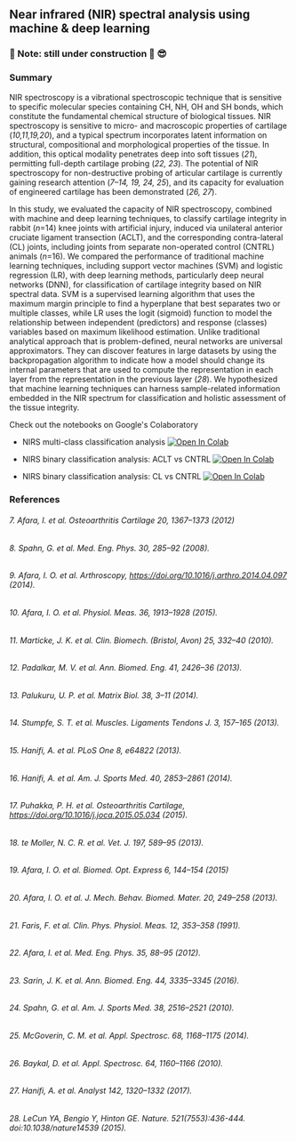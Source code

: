 ## Near infrared (NIR) spectral analysis using machine & deep learning

### :wrench: Note: still under construction  :nut_and_bolt: :sunglasses:

### Summary

NIR spectroscopy is a vibrational spectroscopic technique that is sensitive to specific molecular species containing
CH, NH, OH and SH bonds, which constitute the fundamental chemical structure of biological tissues. NIR spectroscopy is sensitive to micro- and macroscopic properties of cartilage (_10,11,19,20_), and a typical spectrum incorporates latent information on structural, compositional and morphological properties of the tissue. In addition, this optical modality penetrates deep into soft tissues (_21_), permitting full-depth cartilage probing (_22, 23_). The potential of NIR spectroscopy for non-destructive probing of articular cartilage is currently gaining research attention (_7–14, 19, 24, 25_), and its capacity for evaluation of engineered cartilage has been demonstrated (_26, 27_).

In this study, we evaluated the capacity of NIR spectroscopy, combined with machine and deep learning techniques, to classify cartilage integrity in rabbit (_n_=14) knee joints with artificial injury, induced via unilateral anterior cruciate ligament transection (ACLT), and the corresponding contra-lateral (CL) joints, including joints from separate non-operated control (CNTRL) animals (_n_=16). We compared the performance of traditional machine learning techniques, including support vector machines (SVM) and logistic regression (LR), with deep learning methods, particularly deep neural networks (DNN), for classification of cartilage integrity based on NIR spectral data. SVM is a supervised learning algorithm that uses the maximum margin principle to find a hyperplane that best separates two or multiple classes, while LR uses the logit (sigmoid) function to model the relationship between independent (predictors) and response (classes) variables based on maximum likelihood estimation. Unlike traditional analytical approach that is problem-defined, neural networks are universal approximators. They can discover features in large datasets by using the backpropagation algorithm to indicate how a model should change its internal parameters that are used to compute the representation in each layer from the representation in the previous layer (_28_). We hypothesized that machine learning techniques can harness sample-related information embedded in the NIR spectrum for classification and holistic assessment of the tissue integrity.

Check out the notebooks on Google's Colaboratory

- NIRS multi-class classification analysis [![Open In Colab](https://colab.research.google.com/assets/colab-badge.svg)](https://colab.research.google.com/drive/1msPHAviwc64HIsq9eZGcrzR7MDdlZtuw#scrollTo=rCGsYlc15xdU&uniqifier=1)

- NIRS binary classification analysis: ACLT vs CNTRL [![Open In Colab](https://colab.research.google.com/assets/colab-badge.svg)](https://colab.research.google.com/drive/1msPHAviwc64HIsq9eZGcrzR7MDdlZtuw#scrollTo=rCGsYlc15xdU&uniqifier=1)

- NIRS binary classification analysis: CL vs CNTRL [![Open In Colab](https://colab.research.google.com/assets/colab-badge.svg)](https://colab.research.google.com/drive/1msPHAviwc64HIsq9eZGcrzR7MDdlZtuw#scrollTo=rCGsYlc15xdU&uniqifier=1)


### References
###### 7. Afara, I. et al. Osteoarthritis Cartilage 20, 1367–1373 (2012)
###### 8. Spahn, G. et al. Med. Eng. Phys. 30, 285–92 (2008).
###### 9. Afara, I. O. et al. Arthroscopy, https://doi.org/10.1016/j.arthro.2014.04.097 (2014).
###### 10. Afara, I. O. et al. Physiol. Meas. 36, 1913–1928 (2015).
###### 11. Marticke, J. K. et al. Clin. Biomech. (Bristol, Avon) 25, 332–40 (2010).
###### 12. Padalkar, M. V. et al. Ann. Biomed. Eng. 41, 2426–36 (2013).
###### 13. Palukuru, U. P. et al. Matrix Biol. 38, 3–11 (2014).
###### 14. Stumpfe, S. T. et al. Muscles. Ligaments Tendons J. 3, 157–165 (2013).
###### 15. Hanifi, A. et al. PLoS One 8, e64822 (2013).
###### 16. Hanifi, A. et al. Am. J. Sports Med. 40, 2853–2861 (2014).
###### 17. Puhakka, P. H. et al. Osteoarthritis Cartilage, https://doi.org/10.1016/j.joca.2015.05.034 (2015).
###### 18. te Moller, N. C. R. et al. Vet. J. 197, 589–95 (2013).
###### 19. Afara, I. O. et al. Biomed. Opt. Express 6, 144–154 (2015)
###### 20. Afara, I. O. et al. J. Mech. Behav. Biomed. Mater. 20, 249–258 (2013).
###### 21. Faris, F. et al. Clin. Phys. Physiol. Meas. 12, 353–358 (1991).
###### 22. Afara, I. et al. Med. Eng. Phys. 35, 88–95 (2012).
###### 23. Sarin, J. K. et al. Ann. Biomed. Eng. 44, 3335–3345 (2016).
###### 24. Spahn, G. et al. Am. J. Sports Med. 38, 2516–2521 (2010).
###### 25. McGoverin, C. M. et al. Appl. Spectrosc. 68, 1168–1175 (2014).
###### 26. Baykal, D. et al. Appl. Spectrosc. 64, 1160–1166 (2010).
###### 27. Hanifi, A. et al. Analyst 142, 1320–1332 (2017).
###### 28. LeCun YA, Bengio Y, Hinton GE. Nature. 521(7553):436-444. doi:10.1038/nature14539 (2015).
